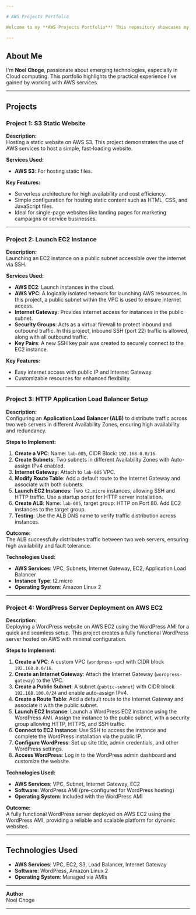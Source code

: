 ```yaml
---

# AWS Projects Portfolio

Welcome to my **AWS Projects Portfolio**! This repository showcases my proficiency in leveraging various AWS services to build scalable and efficient cloud-based solutions.

---
```


## About Me

I'm **Noel Choge**, passionate about emerging technologies, especially in Cloud computing. This portfolio highlights the practical experience I’ve gained by working with AWS services.

---

## Projects

### **Project 1: S3 Static Website**

**Description:**  
Hosting a static website on AWS S3. This project demonstrates the use of AWS services to host a simple, fast-loading website.

**Services Used:**  
- **AWS S3**: For hosting static files.  

**Key Features:**  
- Serverless architecture for high availability and cost efficiency.  
- Simple configuration for hosting static content such as HTML, CSS, and JavaScript files.  
- Ideal for single-page websites like landing pages for marketing campaigns or service businesses.

---

### **Project 2: Launch EC2 Instance**

**Description:**  
Launching an EC2 instance on a public subnet accessible over the internet via SSH.

**Services Used:**  
- **AWS EC2**: Launch instances in the cloud.  
- **AWS VPC**: A logically isolated network for launching AWS resources. In this project, a public subnet within the VPC is used to ensure internet access.  
- **Internet Gateway**: Provides internet access for instances in the public subnet.  
- **Security Groups**: Acts as a virtual firewall to protect inbound and outbound traffic. In this project, inbound SSH (port 22) traffic is allowed, along with all outbound traffic.  
- **Key Pairs**: A new SSH key pair was created to securely connect to the EC2 instance.  

**Key Features:**  
- Easy internet access with public IP and Internet Gateway.  
- Customizable resources for enhanced flexibility.

---

### **Project 3: HTTP Application Load Balancer Setup**

**Description:**  
Configuring an **Application Load Balancer (ALB)** to distribute traffic across two web servers in different Availability Zones, ensuring high availability and redundancy.

**Steps to Implement:**  
1. **Create a VPC**: Name: `lab-005`, CIDR Block: `192.168.0.0/16`.  
2. **Create Subnets**: Two subnets in different Availability Zones with Auto-assign IPv4 enabled.  
3. **Internet Gateway**: Attach to `lab-005` VPC.  
4. **Modify Route Table**: Add a default route to the Internet Gateway and associate with both subnets.  
5. **Launch EC2 Instances**: Two `t2.micro` instances, allowing SSH and HTTP traffic. Use a startup script for HTTP server installation.  
6. **Create ALB**: Name: `lab-005`, target group: HTTP on Port 80. Add EC2 instances to the target group.  
7. **Testing**: Use the ALB DNS name to verify traffic distribution across instances.

**Outcome:**  
The ALB successfully distributes traffic between two web servers, ensuring high availability and fault tolerance.

**Technologies Used:**  
- **AWS Services**: VPC, Subnets, Internet Gateway, EC2, Application Load Balancer  
- **Instance Type**: t2.micro  
- **Operating System**: Amazon Linux 2  

---

### **Project 4: WordPress Server Deployment on AWS EC2**

**Description:**  
Deploying a WordPress website on AWS EC2 using the WordPress AMI for a quick and seamless setup. This project creates a fully functional WordPress server hosted on AWS with minimal configuration.

**Steps to Implement:**  
1. **Create a VPC**: A custom VPC (`wordpress-vpc`) with CIDR block `192.168.0.0/16`.  
2. **Create an Internet Gateway**: Attach the Internet Gateway (`wordpress-gateway`) to the VPC.  
3. **Create a Public Subnet**: A subnet (`public-subnet`) with CIDR block `192.168.100.0/24` and enable auto-assign IPv4.  
4. **Create a Route Table**: Add a default route to the Internet Gateway and associate it with the public subnet.  
5. **Launch EC2 Instance**: Launch a WordPress EC2 instance using the WordPress AMI. Assign the instance to the public subnet, with a security group allowing HTTP, HTTPS, and SSH traffic.  
6. **Connect to EC2 Instance**: Use SSH to access the instance and complete the WordPress installation via the public IP.  
7. **Configure WordPress**: Set up site title, admin credentials, and other WordPress settings.  
8. **Access WordPress**: Log in to the WordPress admin dashboard and customize the website.

**Technologies Used:**  
- **AWS Services**: VPC, Subnet, Internet Gateway, EC2  
- **Software**: WordPress AMI (pre-configured for WordPress hosting)  
- **Operating System**: Included with the WordPress AMI  

**Outcome:**  
A fully functional WordPress server deployed on AWS EC2 using the WordPress AMI, providing a reliable and scalable platform for dynamic websites.

---

## Technologies Used

- **AWS Services**: VPC, EC2, S3, Load Balancer, Internet Gateway
- **Software**: WordPress, Amazon Linux 2
- **Operating System**: Managed via AMIs

---

**Author**  
Noel Choge

---
